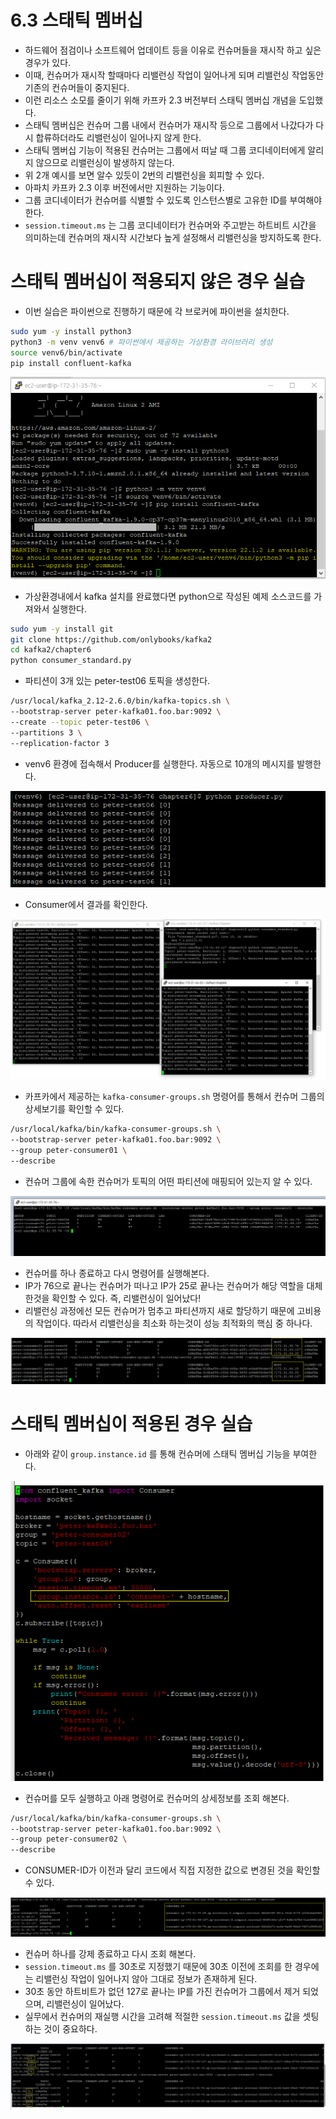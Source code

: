 # 6.3 스태틱 멤버십

- 하드웨어 점검이나 소프트웨어 업데이트 등을 이유로 컨슈머들을 재시작 하고 싶은 경우가 있다.
- 이때, 컨슈머가 재시작 할때마다 리밸런싱 작업이 일어나게 되며 리밸런싱 작업동안 기존의 컨슈머들이 중지된다.
- 이런 리소스 소모를 줄이기 위해 카프카 2.3 버전부터 스태틱 멤버십 개념을 도입했다.
- 스태틱 멤버십은 컨슈머 그룹 내에서 컨슈머가 재시작 등으로 그룹에서 나갔다가 다시 합류하더라도 리밸런싱이 일어나지 않게 한다.
- 스태틱 멤버십 기능이 적용된 컨슈머는 그룹에서 떠날 때 그룹 코디네이터에게 알리지 않으므로 리밸런싱이 발생하지 않는다.
- 위 2개 예시를 보면 알수 있듯이 2번의 리밸런싱을 회피할 수 있다.
- 아파치 카프카 2.3 이후 버전에서만 지원하는 기능이다.
- 그룹 코디네이터가 컨슈머를 식별할 수 있도록 인스턴스별로 고유한 ID를 부여해야한다.
- `session.timeout.ms` 는 그룹 코디네이터가 컨슈머와 주고받는 하트비트 시간을 의미하는데 컨슈머의 재시작 시간보다 높게 설정해서 리밸런싱을 방지하도록 한다.

# 스태틱 멤버십이 적용되지 않은 경우 실습

- 이번 실습은 파이썬으로 진행하기 때문에 각 브로커에 파이썬을 설치한다.

```bash
sudo yum -y install python3
python3 -m venv venv6 # 파이썬에서 제공하는 가상환경 라이브러리 생성
source venv6/bin/activate
pip install confluent-kafka
```

![Untitled](./images/6-3/Untitled.png)

- 가상환경내에서 kafka 설치를 완료했다면 python으로 작성된 예제 소스코드를 가져와서 실행한다.

```bash
sudo yum -y install git
git clone https://github.com/onlybooks/kafka2
cd kafka2/chapter6
python consumer_standard.py
```

- 파티션이 3개 있는 peter-test06 토픽을 생성한다.

```bash
/usr/local/kafka_2.12-2.6.0/bin/kafka-topics.sh \
--bootstrap-server peter-kafka01.foo.bar:9092 \
--create --topic peter-test06 \
--partitions 3 \
--replication-factor 3
```

- venv6 환경에 접속해서 Producer를 실행한다. 자동으로 10개의 메시지를 발행한다.

![Untitled](./images/6-3/Untitled%201.png)

- Consumer에서 결과를 확인한다.

![Untitled](./images/6-3/Untitled%202.png)

- 카프카에서 제공하는 `kafka-consumer-groups.sh` 명령어를 통해서 컨슈머 그룹의 상세보기를 확인할 수 있다.

```bash
/usr/local/kafka/bin/kafka-consumer-groups.sh \
--bootstrap-server peter-kafka01.foo.bar:9092 \
--group peter-consumer01 \
--describe
```

- 컨슈머 그룹에 속한 컨슈머가 토픽의 어떤 파티션에 매핑되어 있는지 알 수 있다.

![Untitled](./images/6-3/Untitled%203.png)

- 컨슈머를 하나 종료하고 다시 명령어를 실행해본다.
- IP가 76으로 끝나는 컨슈머가 떠나고 IP가 25로 끝나는 컨슈머가 해당 역할을 대체한것을 확인할 수 있다. 즉, 리밸런싱이 일어났다!
- 리밸런싱 과정에선 모든 컨슈머가 멈추고 파티션까지 새로 할당하기 때문에 고비용의 작업이다. 따라서 리밸런싱을 최소화 하는것이 성능 최적화의 핵심 중 하나다.

![Untitled](./images/6-3/Untitled%204.png)

# 스태틱 멤버십이 적용된 경우 실습

- 아래와 같이 `group.instance.id` 를 통해 컨슈머에 스태틱 멤버십 기능을 부여한다.

![Untitled](./images/6-3/Untitled%205.png)

- 컨슈머를 모두 실행하고 아래 명령어로 컨슈머의 상세정보를 조회 해본다.

```bash
/usr/local/kafka/bin/kafka-consumer-groups.sh \
--bootstrap-server peter-kafka01.foo.bar:9092 \
--group peter-consumer02 \
--describe
```

- CONSUMER-ID가 이전과 달리 코드에서 직접 지정한 값으로 변경된 것을 확인할 수 있다.

![Untitled](./images/6-3/Untitled%206.png)

- 컨슈머 하나를 강제 종료하고 다시 조회 해본다.
- `session.timeout.ms` 를 30초로 지정했기 때문에 30초 이전에 조회를 한 경우에는 리밸런싱 작업이 일어나지 않아 그대로 정보가 존재하게 된다.
- 30초 동안 하트비트가 없던 127로 끝나는 IP를 가진 컨슈머가 그룹에서 제거 되었으며, 리밸런싱이 일어났다.
- 실무에서 컨슈머의 재실행 시간을 고려해 적절한 `session.timeout.ms` 값을 셋팅하는 것이 중요하다.

![Untitled](./images/6-3/Untitled%207.png)